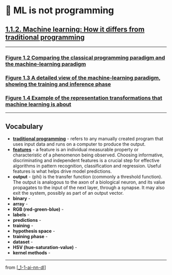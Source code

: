 # 🌱 ML is not programming

## [**1.1.2.** Machine learning: How it differs from traditional programming](https://livebook.manning.com/book/deep-learning-with-javascript/chapter-1/26)

---

### [**Figure 1.2** Comparing the classical programming paradigm and the machine-learning paradigm](https://livebook.manning.com/book/deep-learning-with-javascript/chapter-1/ch01fig02)

### [**Figure 1.3** A detailed view of the machine-learning paradigm, showing the training and inference phase](https://livebook.manning.com/book/deep-learning-with-javascript/chapter-1/ch01fig03)

### [**Figure 1.4** Example of the representation transformations that machine learning is about](https://livebook.manning.com/book/deep-learning-with-javascript/chapter-1/ch01fig04)

---

## **Vocabulary**

- [**traditional programming**](https://www.logianalytics.com/predictive-analytics/machine-learning-vs-traditional-programming/#:~:text=Traditional%20Programming%20refers%20to%20any,of%20intelligence%20and%20embedded%20analytics.) - refers to any manually created program that uses input data and runs on a computer to produce the output.
- **[features](<https://en.wikipedia.org/wiki/Feature_(machine_learning)>)** - a feature is an individual measurable property or characteristic of a phenomenon being observed. Choosing informative, discriminating and independent features is a crucial step for effective algorithms in pattern recognition, classification and regression. Useful features is what helps drive model predictions.
- **output** - (phi) is the transfer function (commonly a threshold function). The output is analogous to the axon of a biological neuron, and its value propagates to the input of the next layer, through a synapse. It may also exit the system, possibly as part of an output vector.
- **binary** -
- **array** -
- **RGB (red-green-blue)** -
- **labels** -
- **predictions** -
- **training** -
- **hypothesis space** -
- **training phase** -
- **dataset** -
- **HSV (hue-saturation-value)** -
- **kernel methods** -

---

from [[_1-1-ai-nn-dl]]

[//begin]: # "Autogenerated link references for markdown compatibility"
[_1-1-ai-nn-dl]: _1-1-ai-nn-dl.md "🌱 AI ML NN DL"
[//end]: # "Autogenerated link references"
